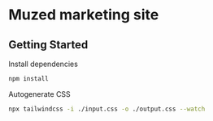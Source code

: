 # Muzed marketing site

## Getting Started

Install dependencies

```bash
npm install
```

Autogenerate CSS

```bash
npx tailwindcss -i ./input.css -o ./output.css --watch
```
